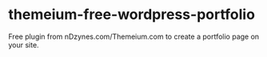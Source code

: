 themeium-free-wordpress-portfolio
=================================

Free plugin from nDzynes.com/Themeium.com to create a portfolio page on your site.
